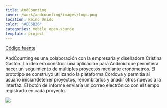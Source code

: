 ```yaml
---
title: AndCounting
cover: /work/andcounting/images/logo.png
location: Reino Unido
color: "#EE6B26"
categories: mobile open-source
template: project
---
```


<p class="align-center">
<a class="btn github" role="button" href="https://github.com/gazpachu/andcounting" target="_blank">Código fuente</a>
</p>

AndCounting es una colaboración con la empresaria y diseñadora Cristina Gastón. La idea era construir una aplicación para Android que permitiera hacer un seguimiento de múltiples proyectos mediante cronómetros. El prototipo se construyó utilizando la plataforma Cordova y permitía al usuario iniciar/detener proyectos, renombrarlos y añadir otros nuevos a la interfaz. El botón de informe enviaría un correo electrónico con el tiempo registrado en cada proyecto.

![](/work/andcounting/images/andcounting.jpg)
